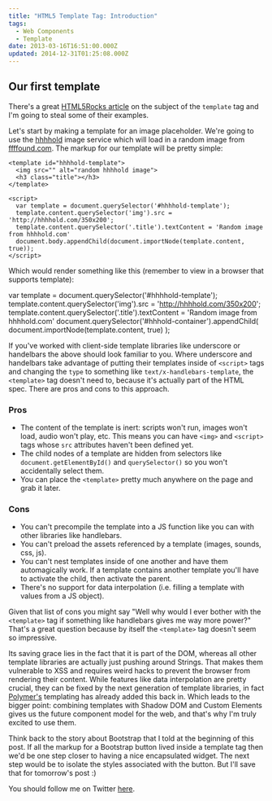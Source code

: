 ```yaml
---
title: "HTML5 Template Tag: Introduction"
tags:
  - Web Components
  - Template
date: 2013-03-16T16:51:00.000Z
updated: 2014-12-31T01:25:08.000Z
---
```


## Our first template

There's a great [HTML5Rocks article](http://www.html5rocks.com/en/tutorials/webcomponents/template/) on the subject of the `template` tag and I'm going to steal some of their examples.

Let's start by making a template for an image placeholder. We're going to use the [hhhhold](http://hhhhold.com/) image service which will load in a random image from [ffffound.com](http://ffffound.com). The markup for our template will be pretty simple:

    <template id="hhhhold-template">
      <img src="" alt="random hhhhold image">
      <h3 class="title"></h3>
    </template>
    
    <script>
      var template = document.querySelector('#hhhhold-template');
      template.content.querySelector('img').src = 'http://hhhhold.com/350x200';
      template.content.querySelector('.title').textContent = 'Random image from hhhhold.com'
      document.body.appendChild(document.importNode(template.content, true));
    </script>
    

Which would render something like this (remember to view in a browser that supports template):

  var template = document.querySelector('#hhhhold-template');
  template.content.querySelector('img').src = 'http://hhhhold.com/350x200';
  template.content.querySelector('.title').textContent = 'Random image from hhhhold.com'
  document.querySelector('#hhhold-container').appendChild(
    document.importNode(template.content, true)
  );

If you've worked with client-side template libraries like underscore or handelbars the above should look familiar to you. Where underscore and handelbars take advantage of putting their templates inside of `<script>` tags and changing the `type` to something like `text/x-handlebars-template`, the `<template>` tag doesn't need to, because it's actually part of the HTML spec. There are pros and cons to this approach.

### Pros

- The content of the template is inert: scripts won't run, images won't load, audio won't play, etc. This means you can have `<img>` and `<script>` tags whose `src` attributes haven't been defined yet.
- The child nodes of a template are hidden from selectors like `document.getElementById()` and `querySelector()` so you won't accidentally select them.
- You can place the `<template>` pretty much anywhere on the page and grab it later.

### Cons

- You can't precompile the template into a JS function like you can with other libraries like handlebars.
- You can't preload the assets referenced by a template (images, sounds, css, js).
- You can't nest templates inside of one another and have them automagically work. If a template contains another template you'll have to activate the child, then activate the parent.
- There's no support for data interpolation (i.e. filling a template with values from a JS object).

Given that list of cons you might say "Well why would I ever bother with the `<template>` tag if something like handlebars gives me way more power?" That's a great question because by itself the `<template>` tag doesn't seem so impressive.

Its saving grace lies in the fact that it is part of the DOM, whereas all other template libraries are actually just pushing around Strings. That makes them vulnerable to XSS and requires weird hacks to prevent the browser from rendering their content. While features like data interpolation are pretty crucial, they can be fixed by the next generation of template libraries, in fact [Polymer's](polymer-project.org) templating has already added this back in. Which leads to the bigger point: combining templates with Shadow DOM and Custom Elements gives us the future component model for the web, and that's why I'm truly excited to use them.

Think back to the story about Bootstrap that I told at the beginning of this post. If all the markup for a Bootstrap button lived inside a template tag then we'd be one step closer to having a nice encapsulated widget. The next step would be to isolate the styles associated with the button. But I'll save that for tomorrow's post :)

You should follow me on Twitter [here](http://twitter.com/rob_dodson).
